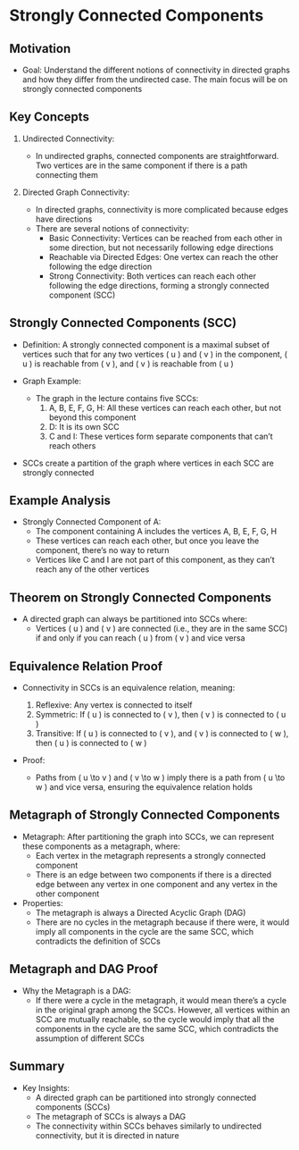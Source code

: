 # Strongly Connected Components

## Motivation

- Goal: Understand the different notions of connectivity in directed graphs and how they differ from the undirected case. The main focus will be on strongly connected components

## Key Concepts

1. Undirected Connectivity:

   - In undirected graphs, connected components are straightforward. Two vertices are in the same component if there is a path connecting them

2. Directed Graph Connectivity:
   - In directed graphs, connectivity is more complicated because edges have directions
   - There are several notions of connectivity:
     - Basic Connectivity: Vertices can be reached from each other in some direction, but not necessarily following edge directions
     - Reachable via Directed Edges: One vertex can reach the other following the edge direction
     - Strong Connectivity: Both vertices can reach each other following the edge directions, forming a strongly connected component (SCC)

## Strongly Connected Components (SCC)

- Definition: A strongly connected component is a maximal subset of vertices such that for any two vertices \( u \) and \( v \) in the component, \( u \) is reachable from \( v \), and \( v \) is reachable from \( u \)

- Graph Example:

  - The graph in the lecture contains five SCCs:
    1. A, B, E, F, G, H: All these vertices can reach each other, but not beyond this component
    2. D: It is its own SCC
    3. C and I: These vertices form separate components that can’t reach others

- SCCs create a partition of the graph where vertices in each SCC are strongly connected

## Example Analysis

- Strongly Connected Component of A:
  - The component containing A includes the vertices A, B, E, F, G, H
  - These vertices can reach each other, but once you leave the component, there’s no way to return
  - Vertices like C and I are not part of this component, as they can’t reach any of the other vertices

## Theorem on Strongly Connected Components

- A directed graph can always be partitioned into SCCs where:
  - Vertices \( u \) and \( v \) are connected (i.e., they are in the same SCC) if and only if you can reach \( u \) from \( v \) and vice versa

## Equivalence Relation Proof

- Connectivity in SCCs is an equivalence relation, meaning:

  1. Reflexive: Any vertex is connected to itself
  2. Symmetric: If \( u \) is connected to \( v \), then \( v \) is connected to \( u \)
  3. Transitive: If \( u \) is connected to \( v \), and \( v \) is connected to \( w \), then \( u \) is connected to \( w \)

- Proof:
  - Paths from \( u \to v \) and \( v \to w \) imply there is a path from \( u \to w \) and vice versa, ensuring the equivalence relation holds

## Metagraph of Strongly Connected Components

- Metagraph: After partitioning the graph into SCCs, we can represent these components as a metagraph, where:
  - Each vertex in the metagraph represents a strongly connected component
  - There is an edge between two components if there is a directed edge between any vertex in one component and any vertex in the other component
- Properties:
  - The metagraph is always a Directed Acyclic Graph (DAG)
  - There are no cycles in the metagraph because if there were, it would imply all components in the cycle are the same SCC, which contradicts the definition of SCCs

## Metagraph and DAG Proof

- Why the Metagraph is a DAG:
  - If there were a cycle in the metagraph, it would mean there’s a cycle in the original graph among the SCCs. However, all vertices within an SCC are mutually reachable, so the cycle would imply that all the components in the cycle are the same SCC, which contradicts the assumption of different SCCs

## Summary

- Key Insights:
  - A directed graph can be partitioned into strongly connected components (SCCs)
  - The metagraph of SCCs is always a DAG
  - The connectivity within SCCs behaves similarly to undirected connectivity, but it is directed in nature
